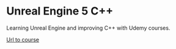# Unreal Engine 5 C++

Learning Unreal Engine and improving C++ with Udemy courses.

[Url to course](https://www.udemy.com/course/unrealcourse/)
